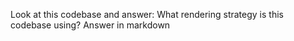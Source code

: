 Look at this codebase and answer: What rendering strategy is this codebase using? Answer in markdown
